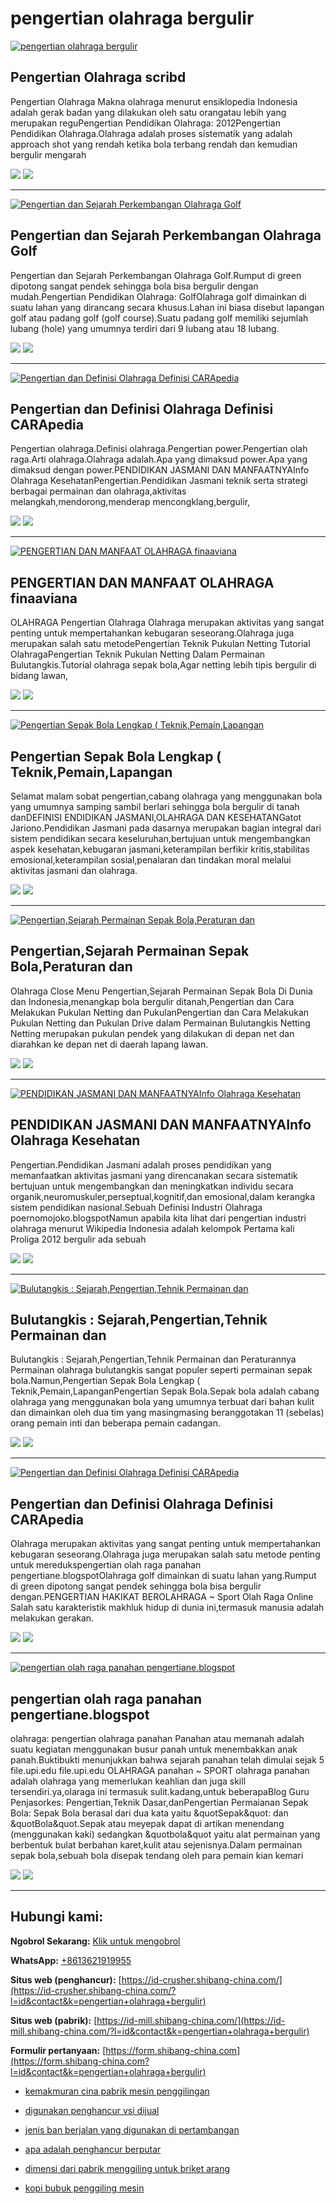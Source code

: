 # pengertian olahraga bergulir

<a href="https://swt.shibang-china.com/?l=id&img&k=pengertian+olahraga+bergulir" target="_blank">![pengertian olahraga bergulir](http://static.shibang-china.com/all-800x300/560.jpg)</a>

## Pengertian Olahraga scribd
Pengertian Olahraga Makna olahraga menurut ensiklopedia Indonesia adalah gerak badan yang dilakukan oleh satu orangatau lebih yang merupakan reguPengertian Pendidikan Olahraga: 2012Pengertian Pendidikan Olahraga.Olahraga adalah proses sistematik yang adalah approach shot yang rendah ketika bola terbang rendah dan kemudian bergulir mengarah


<a href="https://whatsapp.shibangsoft.com/WhatsApp.php" target="_blank" title="WhatsApp">![](http://static.shibang-china.com/icon/whatsapp.png)</a> <a href="https://swt.shibang-china.com/?l=id&icon&k=pengertian+olahraga+bergulir" target="_blank">![](http://static.shibang-china.com/icon/chat-id.png)</a>

---

<a href="https://swt.shibang-china.com/?l=id&img&k=pengertian+olahraga+bergulir" target="_blank">![Pengertian dan Sejarah Perkembangan Olahraga Golf](http://static.shibang-china.com/all-800x300/349.jpg)</a>

## Pengertian dan Sejarah Perkembangan Olahraga Golf
Pengertian dan Sejarah Perkembangan Olahraga Golf.Rumput di green dipotong sangat pendek sehingga bola bisa bergulir dengan mudah.Pengertian Pendidikan Olahraga: GolfOlahraga golf dimainkan di suatu lahan yang dirancang secara khusus.Lahan ini biasa disebut lapangan golf atau padang golf (golf course).Suatu padang golf memiliki sejumlah lubang (hole) yang umumnya terdiri dari 9 lubang atau 18 lubang.


<a href="https://whatsapp.shibangsoft.com/WhatsApp.php" target="_blank" title="WhatsApp">![](http://static.shibang-china.com/icon/whatsapp.png)</a> <a href="https://swt.shibang-china.com/?l=id&icon&k=pengertian+olahraga+bergulir" target="_blank">![](http://static.shibang-china.com/icon/chat-id.png)</a>

---

<a href="https://swt.shibang-china.com/?l=id&img&k=pengertian+olahraga+bergulir" target="_blank">![Pengertian dan Definisi Olahraga Definisi CARApedia](http://static.shibang-china.com/all-800x300/976.jpg)</a>

## Pengertian dan Definisi Olahraga Definisi CARApedia
Pengertian olahraga.Definisi olahraga.Pengertian power.Pengertian olah raga.Arti olahraga.Olahraga adalah.Apa yang dimaksud power.Apa yang dimaksud dengan power.PENDIDIKAN JASMANI DAN MANFAATNYAInfo Olahraga KesehatanPengertian.Pendidikan Jasmani teknik serta strategi berbagai permainan dan olahraga,aktivitas melangkah,mendorong,menderap mencongklang,bergulir,


<a href="https://whatsapp.shibangsoft.com/WhatsApp.php" target="_blank" title="WhatsApp">![](http://static.shibang-china.com/icon/whatsapp.png)</a> <a href="https://swt.shibang-china.com/?l=id&icon&k=pengertian+olahraga+bergulir" target="_blank">![](http://static.shibang-china.com/icon/chat-id.png)</a>

---

<a href="https://swt.shibang-china.com/?l=id&img&k=pengertian+olahraga+bergulir" target="_blank">![PENGERTIAN DAN MANFAAT OLAHRAGA finaaviana](http://static.shibang-china.com/all-800x300/379.jpg)</a>

## PENGERTIAN DAN MANFAAT OLAHRAGA finaaviana
OLAHRAGA Pengertian Olahraga Olahraga merupakan aktivitas yang sangat penting untuk mempertahankan kebugaran seseorang.Olahraga juga merupakan salah satu metodePengertian Teknik Pukulan Netting Tutorial OlahragaPengertian Teknik Pukulan Netting Dalam Permainan Bulutangkis.Tutorial olahraga sepak bola,Agar netting lebih tipis bergulir di bidang lawan,


<a href="https://whatsapp.shibangsoft.com/WhatsApp.php" target="_blank" title="WhatsApp">![](http://static.shibang-china.com/icon/whatsapp.png)</a> <a href="https://swt.shibang-china.com/?l=id&icon&k=pengertian+olahraga+bergulir" target="_blank">![](http://static.shibang-china.com/icon/chat-id.png)</a>

---

<a href="https://swt.shibang-china.com/?l=id&img&k=pengertian+olahraga+bergulir" target="_blank">![Pengertian Sepak Bola Lengkap ( Teknik,Pemain,Lapangan](http://static.shibang-china.com/all-800x300/20.jpg)</a>

## Pengertian Sepak Bola Lengkap ( Teknik,Pemain,Lapangan
Selamat malam sobat pengertian,cabang olahraga yang menggunakan bola yang umumnya samping sambil berlari sehingga bola bergulir di tanah danDEFINISI ENDIDIKAN JASMANI,OLAHRAGA DAN KESEHATANGatot Jariono.Pendidikan Jasmani pada dasarnya merupakan bagian integral dari sistem pendidikan secara keseluruhan,bertujuan untuk mengembangkan aspek kesehatan,kebugaran jasmani,keterampilan berfikir kritis,stabilitas emosional,keterampilan sosial,penalaran dan tindakan moral melalui aktivitas jasmani dan olahraga.


<a href="https://whatsapp.shibangsoft.com/WhatsApp.php" target="_blank" title="WhatsApp">![](http://static.shibang-china.com/icon/whatsapp.png)</a> <a href="https://swt.shibang-china.com/?l=id&icon&k=pengertian+olahraga+bergulir" target="_blank">![](http://static.shibang-china.com/icon/chat-id.png)</a>

---

<a href="https://swt.shibang-china.com/?l=id&img&k=pengertian+olahraga+bergulir" target="_blank">![Pengertian,Sejarah Permainan Sepak Bola,Peraturan dan](http://static.shibang-china.com/all-800x300/1298.jpg)</a>

## Pengertian,Sejarah Permainan Sepak Bola,Peraturan dan
Olahraga Close Menu Pengertian,Sejarah Permainan Sepak Bola Di Dunia dan Indonesia,menangkap bola bergulir ditanah,Pengertian dan Cara Melakukan Pukulan Netting dan PukulanPengertian dan Cara Melakukan Pukulan Netting dan Pukulan Drive dalam Permainan Bulutangkis Netting Netting merupakan pukulan pendek yang dilakukan di depan net dan diarahkan ke depan net di daerah lapang lawan.


<a href="https://whatsapp.shibangsoft.com/WhatsApp.php" target="_blank" title="WhatsApp">![](http://static.shibang-china.com/icon/whatsapp.png)</a> <a href="https://swt.shibang-china.com/?l=id&icon&k=pengertian+olahraga+bergulir" target="_blank">![](http://static.shibang-china.com/icon/chat-id.png)</a>

---

<a href="https://swt.shibang-china.com/?l=id&img&k=pengertian+olahraga+bergulir" target="_blank">![PENDIDIKAN JASMANI DAN MANFAATNYAInfo Olahraga Kesehatan](http://static.shibang-china.com/all-800x300/1490.jpg)</a>

## PENDIDIKAN JASMANI DAN MANFAATNYAInfo Olahraga Kesehatan
Pengertian.Pendidikan Jasmani adalah proses pendidikan yang memanfaatkan aktivitas jasmani yang direncanakan secara sistematik bertujuan untuk mengembangkan dan meningkatkan individu secara organik,neuromuskuler,perseptual,kognitif,dan emosional,dalam kerangka sistem pendidikan nasional.Sebuah Definisi Industri Olahraga poernomojoko.blogspotNamun apabila kita lihat dari pengertian industri olahraga menurut Wikipedia Indonesia adalah kelompok Pertama kali Proliga 2012 bergulir ada sebuah


<a href="https://whatsapp.shibangsoft.com/WhatsApp.php" target="_blank" title="WhatsApp">![](http://static.shibang-china.com/icon/whatsapp.png)</a> <a href="https://swt.shibang-china.com/?l=id&icon&k=pengertian+olahraga+bergulir" target="_blank">![](http://static.shibang-china.com/icon/chat-id.png)</a>

---

<a href="https://swt.shibang-china.com/?l=id&img&k=pengertian+olahraga+bergulir" target="_blank">![Bulutangkis : Sejarah,Pengertian,Tehnik Permainan dan](http://static.shibang-china.com/all-800x300/1264.jpg)</a>

## Bulutangkis : Sejarah,Pengertian,Tehnik Permainan dan
Bulutangkis : Sejarah,Pengertian,Tehnik Permainan dan Peraturannya Permainan olahraga bulutangkis sangat populer seperti permainan sepak bola.Namun,Pengertian Sepak Bola Lengkap ( Teknik,Pemain,LapanganPengertian Sepak Bola.Sepak bola adalah cabang olahraga yang menggunakan bola yang umumnya terbuat dari bahan kulit dan dimainkan oleh dua tim yang masingmasing beranggotakan 11 (sebelas) orang pemain inti dan beberapa pemain cadangan.


<a href="https://whatsapp.shibangsoft.com/WhatsApp.php" target="_blank" title="WhatsApp">![](http://static.shibang-china.com/icon/whatsapp.png)</a> <a href="https://swt.shibang-china.com/?l=id&icon&k=pengertian+olahraga+bergulir" target="_blank">![](http://static.shibang-china.com/icon/chat-id.png)</a>

---

<a href="https://swt.shibang-china.com/?l=id&img&k=pengertian+olahraga+bergulir" target="_blank">![Pengertian dan Definisi Olahraga Definisi CARApedia](http://static.shibang-china.com/all-800x300/1315.jpg)</a>

## Pengertian dan Definisi Olahraga Definisi CARApedia
Olahraga merupakan aktivitas yang sangat penting untuk mempertahankan kebugaran seseorang.Olahraga juga merupakan salah satu metode penting untuk meredukspengertian olah raga panahan pengertiane.blogspotOlahraga golf dimainkan di suatu lahan yang.Rumput di green dipotong sangat pendek sehingga bola bisa bergulir dengan.PENGERTIAN HAKIKAT BEROLAHRAGA ~ Sport Olah Raga Online Salah satu karakteristik makhluk hidup di dunia ini,termasuk manusia adalah melakukan gerakan.


<a href="https://whatsapp.shibangsoft.com/WhatsApp.php" target="_blank" title="WhatsApp">![](http://static.shibang-china.com/icon/whatsapp.png)</a> <a href="https://swt.shibang-china.com/?l=id&icon&k=pengertian+olahraga+bergulir" target="_blank">![](http://static.shibang-china.com/icon/chat-id.png)</a>

---

<a href="https://swt.shibang-china.com/?l=id&img&k=pengertian+olahraga+bergulir" target="_blank">![pengertian olah raga panahan pengertiane.blogspot](http://static.shibang-china.com/all-800x300/662.jpg)</a>

## pengertian olah raga panahan pengertiane.blogspot
olahraga: pengertian olahraga panahan Panahan atau memanah adalah suatu kegiatan menggunakan busur panah untuk menembakkan anak panah.Buktibukti menunjukkan bahwa sejarah panahan telah dimulai sejak 5 file.upi.edu file.upi.edu OLAHRAGA panahan ~ SPORT olahraga panahan adalah olahraga yang memerlukan keahlian dan juga skill tersendiri.ya,olaraga ini termasuk sulit.kadang,untuk beberapaBlog Guru Penjasorkes: Pengertian,Teknik Dasar,danPengertian Permaianan Sepak Bola: Sepak Bola berasal dari dua kata yaitu &quotSepak&quot: dan &quotBola&quot.Sepak atau meyepak dapat di artikan menendang (menggunakan kaki) sedangkan &quotbola&quot yaitu alat permainan yang berbentuk bulat berbahan karet,kulit atau sejenisnya.Dalam permainan sepak bola,sebuah bola disepak tendang oleh para pemain kian kemari


<a href="https://whatsapp.shibangsoft.com/WhatsApp.php" target="_blank" title="WhatsApp">![](http://static.shibang-china.com/icon/whatsapp.png)</a> <a href="https://swt.shibang-china.com/?l=id&icon&k=pengertian+olahraga+bergulir" target="_blank">![](http://static.shibang-china.com/icon/chat-id.png)</a>

---
## Hubungi kami:

**Ngobrol Sekarang:** [Klik untuk mengobrol](https://swt.shibang-china.com?l=id&contact&k=pengertian+olahraga+bergulir)

**WhatsApp:**  [+8613621919955](https://whatsapp.shibangsoft.com/WhatsApp.php)

**Situs web (penghancur):** [https://id-crusher.shibang-china.com/](https://id-crusher.shibang-china.com/?l=id&contact&k=pengertian+olahraga+bergulir)

**Situs web (pabrik):** [https://id-mill.shibang-china.com/](https://id-mill.shibang-china.com/?l=id&contact&k=pengertian+olahraga+bergulir)

**Formulir pertanyaan:** [https://form.shibang-china.com](https://form.shibang-china.com?l=id&contact&k=pengertian+olahraga+bergulir)

* [kemakmuran cina pabrik mesin penggilingan](../40/kemakmuran%20cina%20pabrik%20mesin%20penggilingan.md)

* [digunakan penghancur vsi dijual](../39/digunakan%20penghancur%20vsi%20dijual.md)

* [jenis ban berjalan yang digunakan di pertambangan](../38/jenis%20ban%20berjalan%20yang%20digunakan%20di%20pertambangan.md)

* [apa adalah penghancur berputar](../35/apa%20adalah%20penghancur%20berputar.md)

* [dimensi dari pabrik menggiling untuk briket arang](../40/dimensi%20dari%20pabrik%20menggiling%20untuk%20briket%20arang.md)

* [kopi bubuk penggiling mesin](../40/kopi%20bubuk%20penggiling%20mesin.md)